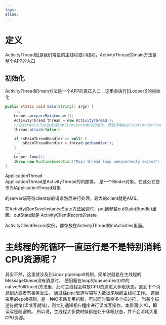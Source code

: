 ```yaml
---
tags: 
alias:
---
```


# 定义
ActivityThread就是我们常说的主线程或UI线程，ActivityThread的main方法是整个APP的入口

## 初始化

ActivityThread的main方法是一个APP的真正入口：这里会执行[[Looper]]的初始化

```java
public static void main(String[] args) {
	...
	Looper.prepareMainLooper();
	ActivityThread thread = new ActivityThread();
	//在attach方法中会完成Application对象的初始化，然后调用Application的onCreate()方法
	thread.attach(false);

	if (sMainThreadHandler == null) {
		sMainThreadHandler = thread.getHandler();
	}
	...
	Looper.loop();
	throw new RuntimeException("Main thread loop unexpectedly exited");
}
```



ApplicationThread  
ApplicationThread是ActivityThread的内部类， 是一个Binder对象。在此处它是作为IApplicationThread对象

的server端等待client端的请求然后进行处理，最大的client就是AMS。



在Activity的onSaveInstanceState方法回调时，put到参数outState(Bundle)里面。outState就是 ActivityClientRecord的state。

ActivityClientRecord实例，都存放在ActivityThread的mActivities里面。

# 主线程的死循环一直运行是不是特别消耗CPU资源呢？

其实不然，这里就涉及到Linux pipe/epoll机制，简单说就是在主线程的MessageQueue没有消息时， 便阻塞在loop的queue.next()中的nativePollOnce()方法里，此时主线程会释放CPU资源进入休眠状态，直到下个消息到达或者有事务发生， 通过往pipe管道写端写入数据来唤醒主线程工作。
这里采用的epoll机制，是一种IO多路复用机制，可以同时监控多个描述符， 当某个描述符就绪(读或写就绪)，则立刻通知相应程序进行读或写操作，本质同步I/O，即读写是阻塞的。 
所以说，主线程大多数时候都是处于休眠状态，并不会消耗大量CPU资源。


